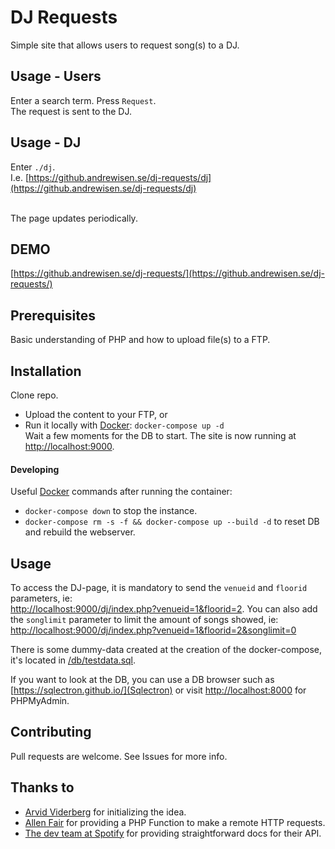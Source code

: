 # DJ Requests
Simple site that allows users to request song(s) to a DJ.

## Usage - Users
Enter a search term. Press ```Request```.<br>
The request is sent to the DJ.

## Usage - DJ
Enter ```./dj```.<br>
I.e. [https://github.andrewisen.se/dj-requests/dj](https://github.andrewisen.se/dj-requests/dj)<br><br>

The page updates periodically.

## DEMO
[https://github.andrewisen.se/dj-requests/](https://github.andrewisen.se/dj-requests/)

## Prerequisites
Basic understanding of PHP and how to upload file(s) to a FTP.

## Installation
Clone repo.
* Upload the content to your FTP, or 
* Run it locally with [Docker](https://docker.com):
```docker-compose up -d```      
Wait a few moments for the DB to start. The site is now running at [http://localhost:9000](http://localhost:9000).

#### Developing
Useful [Docker](https://docker.com) commands after running the container:    
* `docker-compose down` to stop the instance.
* `docker-compose rm -s -f && docker-compose up --build -d` to reset DB and rebuild the webserver.

## Usage
To access the DJ-page, it is mandatory to send the `venueid` and `floorid` parameters, ie:    
[http://localhost:9000/dj/index.php?venueid=1&floorid=2](http://localhost:9000/dj/index.php?venueid=1&floorid=2). You can also add the `songlimit` parameter to limit the amount of songs showed, ie:    
[http://localhost:9000/dj/index.php?venueid=1&floorid=2&songlimit=0](http://localhost:9000/dj/index.php?venueid=1&floorid=2&songlimit=0)

There is some dummy-data created at the creation of the docker-compose, it's located in [/db/testdata.sql](/db/testdata.sql).

If you want to look at the DB, you can use a DB browser such as [https://sqlectron.github.io/](Sqlectron) or visit [http://localhost:8000](http://localhost:8000) for PHPMyAdmin.

## Contributing
Pull requests are welcome. See Issues for more info.

## Thanks to
- [Arvid Viderberg](https://github.com/Aweponken) for initializing the idea.
- [Allen Fair](https://gist.github.com/afair/a7c7adc52b7b49bf362935e665a87633) for providing a PHP Function to make a remote HTTP requests.
- [The dev team at Spotify](https://developer.spotify.com/documentation/web-api/reference/search/search/) for providing straightforward docs for their API.